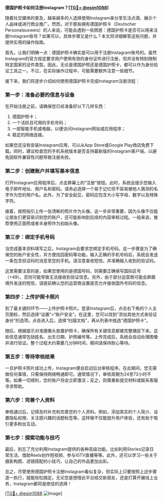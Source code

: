 **德国护照卡如何注册Instagram？[[TG💪+ @esim1088](https://t.me/s/esim1088)]**

随着社交媒体的普及，越来越多的人选择使用Instagram来分享生活点滴、展示个人品味或进行商业推广。然而，对于那些拥有德国护照卡（Deutscher Personalausweis）的人来说，可能会遇到一些困惑：德国护照卡是否可以用来注册Instagram账号？如果可以，具体步骤又是什么？本文将详细解答这些问题，并提供实用的操作指南。

首先，让我们明确一点：德国护照卡确实是可以用于注册Instagram账号的。虽然Instagram的官方规定要求用户使用有效的身份证件进行注册，但并没有特别限制特定国家的证件类型。因此，无论是德国护照还是德国护照卡，都可以作为身份验证工具之一。不过，在实际操作过程中，可能需要额外注意一些细节。

接下来，我们将逐步介绍如何使用德国护照卡完成Instagram注册流程：

### **第一步：准备必要的信息与设备**
在开始注册之前，请确保您已经准备好以下几样东西：
1. 德国护照卡；
2. 一个活跃且可用的手机号码；
3. 一部智能手机或电脑，以便访问Instagram网站或应用程序；
4. 稳定的网络连接。

如果您还没有安装Instagram应用，可以从App Store或Google Play商店免费下载。同时，建议检查您的手机系统版本是否支持最新版的Instagram客户端，以避免因软件兼容性问题导致注册失败。

### **第二步：创建账户并填写基本信息**
打开Instagram应用程序后，点击屏幕上的“注册”按钮。此时，系统会提示您输入电子邮件地址、用户名和密码。请务必选择一个易于记忆但不容易被他人猜测的名字作为您的用户名。此外，为了安全起见，密码应包含大小写字母、数字以及特殊字符。

接着，按照指引上传一张清晰的照片作为头像。这一步非常重要，因为头像不仅能让朋友们更容易识别您的账户，还可能影响到后续的内容审核过程。一般来说，推荐使用正面照或者半身照作为初始头像。

### **第三步：绑定手机号码**
当完成基本资料填写之后，Instagram会要求您绑定手机号码。这一步骤是为了确保您的账户安全性，并方便找回密码等功能。输入正确的手机号码后，系统会发送一条包含验证码的消息至您的手机。请注意查收短信，并准确输入收到的验证码。

这里需要注意的是，如果您使用的是德国号码，则需要正确填写国际区号（+49）。否则可能导致无法接收到验证信息。另外，由于部分运营商可能会屏蔽境外发送的短信，请提前确认您的运营商设置是否允许接收国外号码的信息。

### **第四步：上传护照卡照片**
到了最关键的环节——上传护照卡照片。登录Instagram后，点击右下角的个人主页图标，然后选择“设置”>“账户安全”。在这里，您可以找到“添加其他方式来验证身份”的选项。点击进入后，选择“扫描文档”，再从列表中挑选“德国护照卡”。

随后，根据提示对准摄像头放置护照卡，确保所有关键信息都被完整捕捉下来。这些信息通常包括姓名、出生日期、护照编号等。上传完成后，系统会自动处理图像并进行验证。整个过程大约需要几分钟时间，期间请保持耐心等待。

### **第五步：等待审核结果**
一旦护照卡照片成功上传，Instagram便会启动后台审核程序。在此期间，您无需做任何事情，只需保持网络畅通即可。通常情况下，审核周期为24至72小时不等。如果一切顺利，您的账户将会立即激活；反之，则需重新提交材料或联系客服寻求帮助。

### **第六步：完善个人资料**
审核通过后，记得及时补充和完善您的个人资料。例如，添加真实的个人简介、设置隐私权限、关注感兴趣的话题标签等。这样做不仅能提升用户体验，还有助于吸引更多粉丝互动。

### **第七步：探索功能与技巧**
最后，别忘了充分利用Instagram提供的各种高级功能。比如利用Stories记录日常生活、借助Reels创作短视频、参与IGTV直播等等。此外，还可以学习一些关于摄影构图、滤镜搭配的小技巧，让自己的作品更加出彩。

总之，尽管使用德国护照卡注册Instagram看似复杂，但实际上只要按照上述步骤逐一执行，就能轻松搞定。无论您是想借此平台结交新朋友，还是打算开展线上业务，Instagram都将是绝佳的选择！

[[TG💪+ @esim1088](https://t.me/s/esim1088) ![Image](https://i.postimg.cc/4NQfJmqS/Snipaste-2025-05-13-00-14-12.png)]